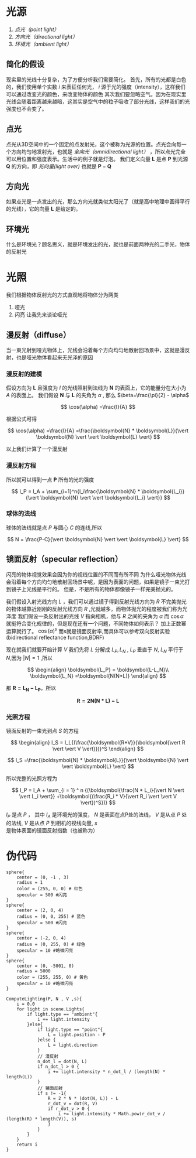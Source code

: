 # 光源
1. *点光（point light）* 
2. *方向光（directional light）*
3. *环境光（ambient light）* 
## 简化的假设
现实里的光线十分复杂，为了方便分析我们需要简化。
首先，所有的光都是白色的，我们使用单个实数 *i* 来表征任何光， *i* 源于光的强度（intensity），这样我们可以通过改变光的颜色，来改变物体的颜色
其次我们要忽略空气。因为在现实里光线会随着距离越来越暗，这其实是空气中的粒子吸收了部分光线，这样我们的光强度也不会变了。
## 点光
点光从3D空间中的一个固定的点发射光，这个被称为光源的位置。点光会向每一个方向均匀地发射光，也就是 *全向光（omnidirectional light）* ，所以点光完全可以用位置和强度表示。生活中的例子就是灯泡。
我们定义向量 $\boldsymbol{L}$ 是点 $\boldsymbol{P}$ 到光源 $\boldsymbol{Q}$ 的方向，即 *光向量(light over)* 也就是 $\boldsymbol{P}-\boldsymbol{Q}$
##  方向光
如果点光是一点发出的光，那么方向光就类似太阳光了（就是高中地理中画得平行的光线），它的向量 $\boldsymbol{L}$ 是给定的。
## 环境光
什么是环境光？顾名思义，就是环境发出的光，就也是前面两种光的二手光，物体的反射光
# 光照
我们根据物体反射光的方式直观地将物体分为两类
1. 哑光
2. 闪亮
让我先来谈论哑光
## 漫反射（diffuse）
当一束光射到哑光物体上，光线会沿着每个方向均匀地散射回场景中，这就是漫反射，也是哑光物体看起来无光泽的原因
### 漫反射的建模
假设方向为 $\boldsymbol{L}$ 且强度为 $I$ 的光线照射到法线为 $\boldsymbol{N}$ 的表面上，它的能量分在大小为 $A$ 的表面上。
我们假设 $\boldsymbol{N}$ 与 $\boldsymbol{L}$ 的夹角为 $\alpha$ , 那么 $\beta=\frac{\pi}{2} - \alpha$

$$
\cos(\alpha) =\frac{I}{A}
$$

根据公式可得

$$
\cos(\alpha) =\frac{I}{A} =\frac{\boldsymbol{N} * \boldsymbol{L}}{\vert \boldsymbol{N} \vert \vert \boldsymbol{L} \vert}
$$

以上我们计算了一个漫反射
###  漫反射方程
所以就可以得到一点 $\boldsymbol{P}$ 所有的光的强度

$$
I_P = I_A + \sum_{i=1}^n{I_i\frac{\boldsymbol{N} * \boldsymbol{L_i}}{\vert \boldsymbol{N} \vert \vert \boldsymbol{L_i} \vert}}
$$

### 球体的法线
球体的法线就是点 $P$ 与圆心 $C$ 的连线,所以

$$
N = \frac{P-C}{\vert \boldsymbol{N} \vert \vert \boldsymbol{L} \vert}
$$

## 镜面反射（specular reflection）
闪亮的物体视觉效果会因为你的视线位置的不同而有所不同
为什么哑光物体光线会沿着每个方向均匀地散射回场景中呢，是因为表面的问题，如果是镜子一束光打到镜子上光线是平行的。
但是，不是所有的物体都像镜子一样完美抛光的。

我们假设入射光线方向 $L$ ，我们可以通过镜子得到反射光线方向为 $R$
不完美抛光的物体越靠近刚刚的反射光线方向 $R$ ,光就越多，而物体抛光的程度被我们称为光泽度
我们假设一条反射出的光线 $V$ 指向相机，他与 $R$ 之间的夹角为 $\alpha$
而 $\cos{\alpha}$ 就挺符合变化规律的，但是现在还有一个问题，不同物体如何表示？
加上正数幂运算就行了。
${\cos(\alpha)}^s$ 
而s就是镜面反射率,而具体可以参考双向反射实验(bidirectional reflectance function,BDRF)

现在就我们就要开始计算 $V$
我们先将 $L$ 分解成 $L_P,L_N$ , $L_P$ 垂直于 $N$, $L_N$ 平行于 $N$,因为 $\vert N \vert =1$ ,所以 

$$ 
\begin{align}
\boldsymbol{L_P} = \boldsymbol{L-L_N}\\
\boldsymbol{L_N} =\boldsymbol{N(N*L)}
\end{align}
$$

那 $\boldsymbol{R = L_N-L_P}$，所以

$$
\boldsymbol{R= 2N(N*L) -L}
$$

### 光照方程
镜面反射的一束光到点 $S$ 的方程

$$
\begin{align}
    I_S = I_L{(\frac{\boldsymbol{R*V}}{\boldsymbol{\vert R \vert \vert V \vert}})}^S
\end{align}
$$

$$
I_S =\frac{\boldsymbol{N} * \boldsymbol{L}}{\vert \boldsymbol{N} \vert \vert \boldsymbol{L} \vert}
$$

所以完整的光照方程为

$$
I_P = I_A + \sum_{i = 1} ^ n {(\boldsymbol{\frac{N * L_i}{\vert N \vert \vert L_i \vert}} +\boldsymbol{(\frac{R_i * V}{\vert R_i \vert \vert V \vert})^S})}
$$

$I_P$ 是点 $P$  ， 其中 $I_A$ 是环境光的强度， $N$ 是表面在点P处的法线， $V$ 是从点 $P$ 处的法线, $V$ 是从点 $P$ 到相机的视线向量, $s$ 是物体表面的镜面反射指数（也被称为）

# 伪代码
```
sphere{
    center = (0, -1 , 3)
    radius = 1
    color = (255, 0, 0) # 红色
    specular = 500 #闪亮
}
sphere{
    center = (2, 0, 4)
    radius = (0, 0, 255) # 蓝色
    specular = 500 #闪亮
}
sphere{
    center = (-2, 0, 4)
    radius = (0, 255, 0) # 绿色
    specular = 10 #略微闪亮
}
sphere{
    center = (0, -5001, 0)
    radius = 5000
    color = (255, 255, 0) # 黄色
    specular = 10 #略微闪亮
}
```
```
ComputeLighting(P, N , V ,s){
    i = 0.0
    for light in scene.Lights{
        if light.type == "ambient"{
            i += light.intensity
        }else{
            if light.type == "point"{
                L = light.position - P
            }else {
                L = light.direction
            }
            // 漫反射
            n_dot_l = dot(N, L)
            if n_dot_l > 0 {
                i += light.intensity * n_dot_l / (length(N) * length(L))
            }
            // 镜面反射
            if s != -1{
                R = 2 * N * (dot(N, L)) - L
                r_dot_v = dot(R, V)
                if r_dot_v > 0 {
                    i += light.intensity * Math.pow(r_dot_v / (length(R) * length(V)), s)
                }
            } 
        }
    }
    return i
}
```




